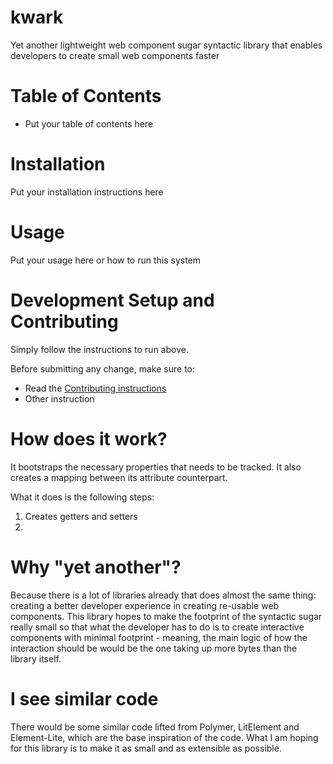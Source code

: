 # kwark

Yet another lightweight web component sugar syntactic library that enables
developers to create small web components faster

# Table of Contents

- Put your table of contents here

# Installation

Put your installation instructions here

# Usage

Put your usage here or how to run this system


# Development Setup and Contributing

Simply follow the instructions to run above.

Before submitting any change, make sure to:

- Read the [Contributing instructions](./CONTRIBUTING.md)
- Other instruction

# How does it work?

It bootstraps the necessary properties that needs to be tracked. It also creates a mapping between its attribute counterpart.

What it does is the following steps:
1. Creates getters and setters
2.

# Why "yet another"?

Because there is a lot of libraries already that does almost the same thing:
creating a better developer experience in creating re-usable web components.
This library hopes to make the footprint of the syntactic sugar really small
so that what the developer has to do is to create interactive components
with minimal footprint - meaning, the main logic of how the interaction
should be would be the one taking up more bytes than the library itself.

# I see similar code

There would be some similar code lifted from Polymer, LitElement and Element-Lite,
which are the base inspiration of the code. What I am hoping for this library
is to make it as small and as extensible as possible.
